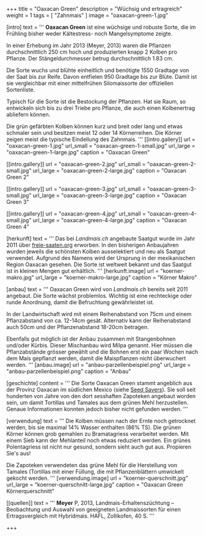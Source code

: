 +++
title = "Oaxacan Green"
description = "Wüchsig und ertragreich"
weight = 1
tags = [ "Zahnmais" ]
image = "oaxacan-green-1.jpg"

[intro]
  text = '''
**Oaxacan Green** ist eine wüchsige und robuste Sorte, die im Frühling bisher weder Kältestress- noch Mangelsymptome zeigte.

In einer Erhebung im Jahr 2013 (Meyer, 2013) waren die Pflanzen durchschnittlich 250 cm hoch und produzierten knapp 2 Kolben pro Pflanze. Der Stängeldurchmesser betrug durchschnittlich 1.83 cm.

Die Sorte wuchs und blühte einheitlich und benötigte 1550 Gradtage von der Saat bis zur Reife. Davon entfielen 950 Gradtage bis zur Blüte. Damit ist sie vergleichbar mit einer mittelfrühen Silomaissorte der offiziellen Sortenliste.

Typisch für die Sorte ist die Bestockung der Pflanzen. Hat sie Raum, so entwickeln sich bis zu drei Triebe pro Pflanze, die auch einen Kolbenertrag abliefern können.

Die grün gefärbten Kolben können kurz und breit oder lang und etwas schmaler sein und besitzen meist 12 oder 14 Körnerreihen. Die Körner zeigen meist die typische Eindellung des Zahnmais.
'''
  [[intro.gallery]]
    url = "oaxacan-green-1.jpg"
    url_small = "oaxacan-green-1-small.jpg"
    url_large = "oaxacan-green-1-large.jpg"
    caption = "Oaxacan Green"

  [[intro.gallery]]
    url = "oaxacan-green-2.jpg"
    url_small = "oaxacan-green-2-small.jpg"
    url_large = "oaxacan-green-2-large.jpg"
    caption = "Oaxacan Green 2"

  [[intro.gallery]]
    url = "oaxacan-green-3.jpg"
    url_small = "oaxacan-green-3-small.jpg"
    url_large = "oaxacan-green-3-large.jpg"
    caption = "Oaxacan Green 3"

  [[intro.gallery]]
    url = "oaxacan-green-4.jpg"
    url_small = "oaxacan-green-4-small.jpg"
    url_large = "oaxacan-green-4-large.jpg"
    caption = "Oaxacan Green 4"


[herkunft]
  text = '''
Das bei *Landmais.ch* angebaute Saatgut wurde im Jahr 2011 über [freie-saaten.org](http://www.freie-saaten.org/) erworben. In den bisherigen Anbaujahren wurden jeweils die schönsten Kolben ausselektiert und neu als Saatgut verwendet. Aufgrund des Namens wird der Ursprung in der mexikanischen Region Oaxacan gesehen. Die Sorte ist weltweit bekannt und das Saatgut ist in kleinen Mengen gut erhältlich.
'''
  [herkunft.image]
    url = "koerner-makro.jpg"
    url_large = "koerner-makro-large.jpg"
    caption = "Körner Makro"


[anbau]
  text = '''
Oaxacan Green wird von *Landmais.ch* bereits seit 2011 angebaut. Die Sorte wächst problemlos. Wichtig ist eine rechteckige oder runde Anordnung, damit die Befruchtung gewährleistet ist.

In der Landwirtschaft wird mit einem Reihenabstand von 75cm und einem Pflanzabstand von ca. 12-14cm gesät. Alternativ kann der Reihenabstand auch 50cm und der Pflanzenabstand 18-20cm betragen.

Ebenfalls gut möglich ist der Anbau zusammen mit Stangenbohnen und/oder Kürbis. Dieser Mischanbau wird Milpa genannt. Hier müssen die Pflanzabstände grösser gewählt und die Bohnen erst ein paar Wochen nach dem Mais gepflanzt werden, damit die Maispflanzen nicht überwuchert werden.
'''
  [anbau.image]
    url = "anbau-parzellenbeispiel.png"
    url_large = "anbau-parzellenbeispiel.png"
    caption = "Anbau"


[geschichte]
  content = '''
Die Sorte Oaxacan Green stammt angeblich aus der Provinz Oaxacan im südlichen Mexico (siehe [Seed Savers](http://www.seedsavers.org/onlinestore/corn/Corn-Oaxacan-Green-Dent.html)). Sie soll seit hunderten von Jahre von den dort sesshaften Zapoteken angebaut worden sein, um damit Tortillas und Tamales aus dem grünen Mehl herzustellen. Genaue Informationen konnten jedoch bisher nicht gefunden werden.
'''


[verwendung]
  text = '''
Die Kolben müssen nach der Ernte noch getrocknet werden, bis sie maximal 14% Wasser enthalten (86% TS). Die grünen Körner können grob gemahlen zu Bramatagriess verarbeitet werden. Mit einem Sieb kann der Mehlanteil noch etwas reduziert werden. Ein grünes Polentagriess ist nicht nur gesund, sondern sieht auch gut aus. Propieren Sie's aus!

Die Zapoteken verwendeten das grüne Mehl für die Herstellung von Tamales (Tortillas mit einer Füllung, die mit Pflanzenblättern umwickelt gekocht werden.
'''
  [verwendung.image]
    url = "koerner-querschnitt.jpg"
    url_large = "koerner-querschnitt-large.jpg"
    caption = "Oaxacan Green Körnerquerschnitt"


[[quellen]]
  text = '''
**Meyer** P, 2013, Landmais-Erhaltenszüchtung – Beobachtung und Auswahl von geeigneten Landmaissorten für einen Ertragsvergleich mit Hybridmais. HAFL, Zollikofen, 40 S.
'''

+++
